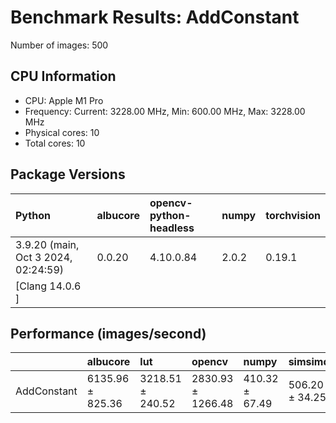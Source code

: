 # Benchmark Results: AddConstant

Number of images: 500

## CPU Information

- CPU: Apple M1 Pro
- Frequency: Current: 3228.00 MHz, Min: 600.00 MHz, Max: 3228.00 MHz
- Physical cores: 10
- Total cores: 10

## Package Versions

| Python                                | albucore   | opencv-python-headless   | numpy   | torchvision   |
|:--------------------------------------|:-----------|:-------------------------|:--------|:--------------|
| 3.9.20 (main, Oct  3 2024, 02:24:59)  | 0.0.20     | 4.10.0.84                | 2.0.2   | 0.19.1        |
| [Clang 14.0.6 ]                       |            |                          |         |               |

## Performance (images/second)

|             | albucore         | lut              | opencv            | numpy          | simsimd        |
|:------------|:-----------------|:-----------------|:------------------|:---------------|:---------------|
| AddConstant | 6135.96 ± 825.36 | 3218.51 ± 240.52 | 2830.93 ± 1266.48 | 410.32 ± 67.49 | 506.20 ± 34.25 |
